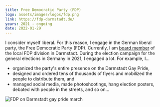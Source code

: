 ```yaml
---
title: Free Democratic Party (FDP)
logo: assets/images/logos/fdp.png
link: https://fdp-darmstadt.de/
years: 2021 - ongoing
date: 2022-01-29
---
```


I consider myself liberal. For this reason, I engage in the
German liberal party, the Free Democratic Party (FDP).
Currently, I am
[board member](https://fdp-darmstadt.de/person/mark-rothermel/)
of the local FDP division in
Darmstadt. During the election campaign for the general
elections in Germany in 2021, I engaged a lot. For example, I...
* organized the party's entire presence on the Darmstadt
Gay Pride,
* designed and ordered tens of thousands of flyers
and mobilized the people to distribute them, and
* managed social media, made photoshootings, hang election
  posters, debated with people in the streets, and so on...

![FDP on Darmstadt gay pride march](https://lh3.googleusercontent.com/IGvjLj2hmn8DEjpRpIBMyYdWtYpZgAA-dl6BLoyRJBNuY7JbZwSqlEolbAstQzQ9d6MMNjFbVEa-tILUatalWKsGzcCvQcPqB26tfyALueMG0wSiodtr5t_LjstOWcUHhE1KqJxNyKw=w1800)
